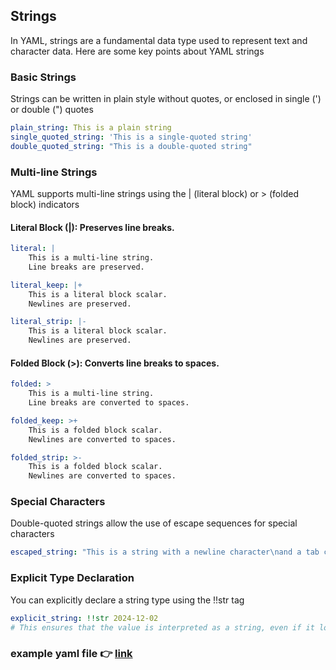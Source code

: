 ## Strings

In YAML, strings are a fundamental data type used to represent text and character data. Here are some key points about YAML strings

### Basic Strings

Strings can be written in plain style without quotes, or enclosed in single (') or double (") quotes

```YAML
plain_string: This is a plain string
single_quoted_string: 'This is a single-quoted string'
double_quoted_string: "This is a double-quoted string"
```

### Multi-line Strings

YAML supports multi-line strings using the | (literal block) or > (folded block) indicators

#### Literal Block (|): Preserves line breaks.

```YAML
literal: |
    This is a multi-line string.
    Line breaks are preserved.

literal_keep: |+
    This is a literal block scalar.
    Newlines are preserved.

literal_strip: |-
    This is a literal block scalar.
    Newlines are preserved.
```

#### Folded Block (>): Converts line breaks to spaces.

```YAML
folded: >
    This is a multi-line string.
    Line breaks are converted to spaces.

folded_keep: >+
    This is a folded block scalar.
    Newlines are converted to spaces.

folded_strip: >-
    This is a folded block scalar.
    Newlines are converted to spaces.
```

### Special Characters

Double-quoted strings allow the use of escape sequences for special characters

```YAML
escaped_string: "This is a string with a newline character\nand a tab character\t."
```
### Explicit Type Declaration

You can explicitly declare a string type using the !!str tag

```YAML
explicit_string: !!str 2024-12-02
# This ensures that the value is interpreted as a string, even if it looks like another data type (e.g., a date) 
```

### example yaml file 👉 [link]()
